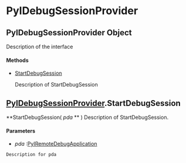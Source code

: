 # PyIDebugSessionProvider

## PyIDebugSessionProvider Object

Description of the interface

#### Methods


  - [StartDebugSession](PyIDebugSessionProvider.md#pyidebugsessionproviderstartdebugsession)

    Description of StartDebugSession&nbsp;

## [PyIDebugSessionProvider](#pyidebugsessionprovider)\.StartDebugSession

 **StartDebugSession\( *pda* ** \)
Description of StartDebugSession\.

#### Parameters


  -  *pda* :[PyIRemoteDebugApplication](#pyiremotedebugapplication)

    Description for pda